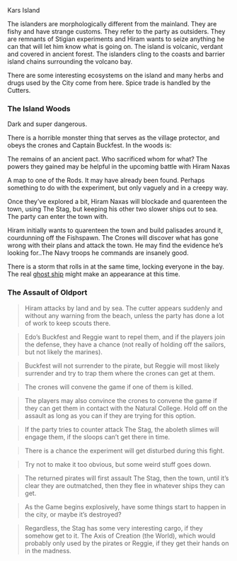 
Kars Island

The islanders are morphologically different from the mainland. They are fishy and have strange customs. They refer to the party as outsiders. They are remnants of Stigian experiments and Hiram wants to seize anything he can that will let him know what is going on. The island is volcanic, verdant and covered in ancient forest. The islanders cling to the coasts and barrier island chains surrounding the volcano bay.

There are some interesting ecosystems on the island and many herbs and drugs used by the City come from here. Spice trade is handled by the Cutters.


### The Island Woods

Dark and super dangerous.

There is a horrible monster thing that serves as the village protector, and obeys the crones and Captain Buckfest. In the woods is:

The remains of an ancient pact. Who sacrificed whom for what? The powers they gained may be helpful in the upcoming battle with Hiram Naxas

A map to one of the Rods. It may have already been found.
Perhaps something to do with the experiment, but only vaguely and in a creepy way.

Once they’ve explored a bit, Hiram Naxas will blockade and quarenteen the town, using The Stag, but keeping his other two slower ships out to sea. The party can enter the town with.

Hiram initially wants to quarenteen the town and build palisades around it, courdunning off the Fishspawn. The Crones will discover what has gone wrong with their plans and attack the town. He may find the evidence he’s looking for..The Navy troops he commands are insanely good.

There is a storm that rolls in at the same time, locking everyone in the bay.
The real [ghost ship](/) might make an appearance at this time.


### The Assault of Oldport

> Hiram attacks by land and by sea. The cutter appears suddenly and without any warning from the beach, unless the party has done a lot of work to keep scouts there. 

> Edo’s Buckfest and Reggie want to repel them, and if the players join the defense, they have a chance (not really of holding off the sailors, but not likely the marines).

> Buckfest will not surrender to the pirate, but Reggie will most likely surrender and try to trap them where the crones can get at them.

> The crones will convene the game if one of them is killed.

> The players may also convince the crones to convene the game if they can get them in contact with the Natural College. Hold off on the assault as long as you can if they are trying for this option.

> If the party tries to counter attack The Stag, the aboleth slimes will engage them, if the sloops can’t get there in time.

> There is a chance the experiment will get disturbed during this fight. 

> Try not to make it too obvious, but some weird stuff goes down.

>The returned pirates will first assault The Stag, then the town, until it’s clear they are outmatched, then they flee in whatever ships they can get.

> As the Game begins explosively, have some things start to happen in the city, or maybe it’s destroyed?

> Regardless, the Stag has some very interesting cargo, if they somehow get to it. The Axis of Creation (the World), which would probably only used by the pirates or Reggie, if they get their hands on in the madness.